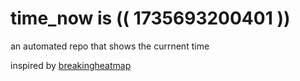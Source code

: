 # time_now is (( 1735693200401 ))

an automated repo that shows the currnent time

inspired by [breakingheatmap](https://github.com/breakingheatmap/breakingheatmap)
